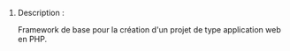 1. Description :
    
    Framework de base pour la création d'un projet de type application web en PHP.